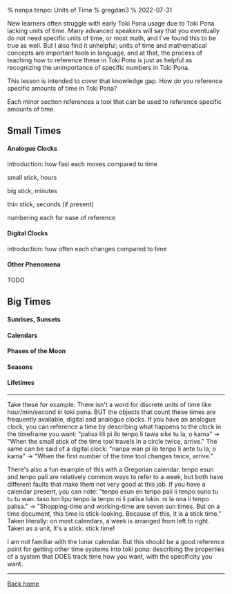 % nanpa tenpo: Units of Time
% gregdan3
% 2022-07-31

New learners often struggle with early Toki Pona usage due to Toki Pona lacking
units of time. Many advanced speakers will say that you eventually do not need
specific units of time, or most math, and I've found this to be true as well.
But I also find it unhelpful; units of time and mathematical concepts are
important tools in language, and at that, the process of teaching how to
reference these in Toki Pona is just as helpful as recognizing the unimportance
of specific numbers in Toki Pona.

This lesson is intended to cover that knowledge gap. How _do_ you reference
specific amounts of time in Toki Pona?

Each minor section references a tool that can be used to reference specific
amounts of time.

## Small Times

#### Analogue Clocks

introduction: how fast each moves compared to time

small stick, hours

big stick, minutes

thin stick, seconds (if present)

numbering each for ease of reference

#### Digital Clocks

introduction: how often each changes compared to time

#### Other Phenomena

TODO

## Big Times

#### Sunrises, Sunsets

#### Calendars

#### Phases of the Moon

#### Seasons

#### Lifetimes

---

Take these for example: There isn't a word for discrete units of time like
hour/min/second in toki pona. BUT the objects that count these times are
frequently available, digital and analogue clocks. If you have an analogue
clock, you can reference a time by describing what happens to the clock in the
timeframe you want: "palisa lili pi ilo tenpo li tawa sike tu la, o kama" ->
"When the small stick of the time tool travels in a circle twice, arrive." The
same can be said of a digital clock: "nanpa wan pi ilo tenpo li ante tu la, o
kama" -> "When the first number of the time tool changes twice, arrive."

There's also a fun example of this with a Gregorian calendar. tenpo esun and
tenpo pali are relatively common ways to refer to a week, but both have
different faults that make them not very good at this job. If you have a
calendar present, you can note: "tenpo esun en tenpo pali li tenpo suno tu tu
tu wan. taso lon lipu tenpo la tenpo ni li palisa lukin. ni la ona li tenpo
palisa." -> "Shopping-time and working-time are seven sun times. But on a time
document, this time is stick-looking. Because of this, it is a stick time."
Taken literally: on most calendars, a week is arranged from left to right.
Taken as a unit, it's a stick. stick time!

I am not familiar with the lunar calendar. But this should be a good reference
point for getting other time systems into toki pona: describing the properties
of a system that DOES track time how you want, with the specificity you want.

---

[Back home](/toki-pona/)

